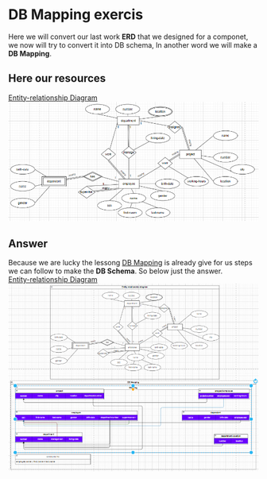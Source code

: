 # DB Mapping exercis

Here we will convert our last work **ERD** that we designed for a componet, we now will try to convert it into DB schema, In another word we will make a **DB Mapping**.

## Here our resources

[Entity-relationship Diagram](./design/last-exercise-answer.drawio)  
![Entity-relationship Diagram](./images/last-exercise-answer.png)

## Answer
Because we are lucky the lessong [DB Mapping](../db-mapping/db-mapping.md) is already give for us steps we can follow to make the **DB Schema**. So below just the answer.  
[Entity-relationship Diagram](./design/exercise-answer.drawio)
![Entity-relationship Diagram](./images/exercise-answer.png)
